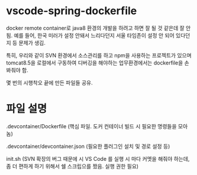 # vscode-spring-dockerfile

docker remote container로 java8 환경의 개발을 하려고 하면 잘 될 것 같은데 잘 안 됨.
예를 들어, 한국 미러가 설정 안돼서 느리다던지 서울 타임존이 설정 안 되어 있다던지 등 문제가 생김.

특히, 우리와 같이 SVN 환경에서 소스관리를 하고
npm을 사용하는 프로젝트가 있으며
tomcat8.5을 로컬에서 구동하여 디버깅을 해야하는 업무환경에서는 dockerfile을 손 봐줘야 함.

몇 번의 시행착오 끝에 만든 파일들 공유.

# 파일 설명
.devcontainer/Dockerfile (핵심 파일. 도커 컨테이너 빌드 시 필요한 명령들을 모아놈)

.devcontainer/devcontainer.json (필요한 플러그인 설치 및 경로 설정 등)

init.sh (SVN 확장의 버그 때문에 시 VS Code 를 실행 시 마다 커멧을 해줘야 하는데, 좀 더 편하게 하기 위해서 쉘 스크립으를 짰음. 실행 권한 필요)